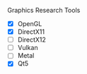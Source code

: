 Graphics Research Tools

- [x] OpenGL
- [x] DirectX11
- [ ] DirectX12
- [ ] Vulkan
- [ ] Metal
- [x] Qt5